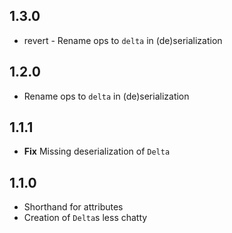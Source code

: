 ## 1.3.0
- revert - Rename ops to `delta` in (de)serialization

## 1.2.0
- Rename ops to `delta` in (de)serialization

## 1.1.1
- **Fix** Missing deserialization of `Delta`

## 1.1.0
- Shorthand for attributes
- Creation of `Delta`s less chatty
